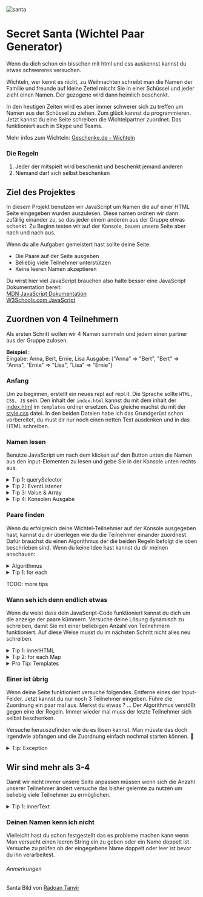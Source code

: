 ![santa]
# Secret Santa (Wichtel Paar Generator)
Wenn du dich schon ein bisschen mit html und css auskennst kannst du etwas schwereres versuchen.

Wichteln, wer kennt es nicht, zu Weihnachten schreibt man die Namen der Familie und freunde auf 
kleine Zettel mischt Sie in einer Schüssel und jeder zieht einen Namen. Der gezogene wird dann heimlich beschenkt.

In den heutigen Zeiten wird es aber immer schwerer sich zu treffen um Namen aus der Schüssel zu ziehen.
Zum glück kannst du programmieren. Jetzt kannst du eine Seite schreiben die Wichtelpartner zuordnet.
Das funktioniert auch in Skype und Teams.

Mehr infos zum Wichteln: [Geschenke.de - Wichteln](https://www.geschenke.de/magazin-wichteln/)

### Die Regeln
1. Jeder der mitspielt wird beschenkt und beschenkt jemand anderen
2. Niemand darf sich selbst beschenken

## Ziel des Projektes
In diesem Projekt benutzen wir JavaScript um Namen die auf einer HTML Seite eingegeben wurden auszulesen.
Diese namen ordnen wir dann zufällig einander zu, so das jeder einem anderen aus der Gruppe etwas schenkt.
Zu Beginn testen wir auf der Konsole, bauen unsere Seite aber nach und nach aus.

Wenn du alle Aufgaben gemeistert hast sollte deine Seite
* Die Paare auf der Seite ausgeben
* Beliebig viele Teilnehmer unterstützen
* Keine leeren Namen akzeptieren

Du wirst hier viel JavaScript brauchen also halte besser eine JavaScript Dokumentation bereit:  
[MDN JavaScript Dokumentation](https://developer.mozilla.org/de/docs/Web/JavaScript)  
[W3Schools.com JavaScript](https://www.w3schools.com/js/default.asp)


## Zuordnen von 4 Teilnehmern

Als ersten Schritt wollen wir 4 Namen sammeln und jedem einen partner aus der Gruppe zulosen.

**Beispiel :**  
Eingabe: Anna, Bert, Ernie, Lisa
Ausgabe: {"Anna" => "Bert", "Bert" => "Anna", "Ernie" => "Lisa", "Lisa" => "Ernie"}

### Anfang
Um zu beginnen, erstellt ein neues repl auf repl.it. Die Sprache sollte `HTML, CSS, JS` sein.
Den inhalt der `index.html` kannst du mit dem inhalt der [index.html](templates/index.html) im `templates` ordner ersetzen. Das gleiche machst du mit der [style.css](templates/style.css) datei. In den beiden Dateien habe ich das Grundgerüst schon vorbereitet, du must dir nur noch einen netten Text ausdenken und in das HTML schreiben.

### Namen lesen
Benutze JavaScript um nach dem klicken auf den Button unten die Namen aus den input-Elementen zu lesen und gebe Sie in der Konsole unten rechts aus.

<details>
  <summary>Tip 1: querySelector</summary>

  Die `querySelector` Funktion und einen `EventListener` könnten bei dieser Aufgabe hilfreich sein.

  ### querySelector
  Die `querySelector` Funktion gibt dir das erste Element das zu deiner Suche passt. Als parameter übergibst du dabei einen [CSS Selector](https://www.w3schools.com/cssref/css_selectors.asp) als String. 
  Falls du einen Array mit allen passenden Elementen haben möchtest benutze die `querySelectorAll` Funktion.
  ```html
  <input type="text" class="wichtel"></input>
  <input type="text" class="wichtel"></input>
  <input type="text" class="wichtel"></input>
  <button class="myButton">Drück mich</button>
  ```

  ```javascript
  const button = document.querySelector(".myButton");
  const wichtel = document.querySelectorAll(".wichtel");
  ```
</details>
<details>
  <summary>Tip 2: EventListener</summary>

  ### EventListener
  Ein EventListener wird aufgerufen wenn du bestimmte Aktionen auf deiner Seite machst. So kannst du fest legen das eine Funktion aufgerufen wird wenn du auf etwas klickst. 
  EventListener funktionieren nicht nur mit Buttons sondern mit allen HTML Elementen.  
  Der erste Parameter gibt die Aktion an z.b. "click" für einen Maus-Click.  
  Der zweite Parameter gibt die funktion an, die dann aufgerufen wird.
  ```javascript
  button.addEventListener("click", tueEtwas);

  function tueEtwas(event){
    event.preventDefault();
    // hier dein code
  }
  ```
</details>
<details>
  <summary>Tip 3: Value & Array</summary>
  
  ### value und Array
  Um die Namen zu lesen kannst du die `value` Eigenschaft von input-Elementen nutzen. 
  Denke daran das du mehrere Namen sammeln must, dafür ist ein einem `Array` gut geeignet.
  ```javascript
  let alleWichtelNamen = []; // Array initialisieren
  // ... dein code ...
  let wichtelName = myInput.value; // Namen auslesen
  alleWichtelNamen.push(wichtelName); // Namen an Array anhängen
  ```
</details>
<details>
  <summary>Tip 4: Konsolen Ausgabe</summary>

  ### Konsolen Ausgabe
  Mit `console.log(...)` kannst du etwas in die schwarze Konsole unten rechts schreiben. damit kannst du schnell testen ob dein JavaScript funktioniert.
  ```javascript
  console.log("Der name des wichtels ist " + wichtelName);
  ```
</details>

### Paare finden
Wenn du erfolgreich deine Wichtel-Teilnehmer auf der Konsole ausgegeben hast, kannst du dir überlegen wie du die Teilnehmer einander zuordnest. 
Dafür brauchst du einen Algorithmus der die beiden Regeln befolgt die oben beschrieben sind. Wenn du keine Idee hast kannst du dir meinen anschauen:
<details>
  <summary>Algorithmus</summary>

  ### Konsolen Ausgabe
  Mit `console.log(...)` kannst du etwas in die schwarze Konsole unten rechts schreiben. damit kannst du schnell testen ob dein JavaScript funktioniert.
  ```
  Input : teilnehmerliste
  Initialisiere MAP;
  Initialisiere TEILNEHMERLISTEKOPIE;
  
  FÜR TEILNEHMER in teilnehmerliste  
    Initialisiere INDEX;
    Initialisiere ZÄHLER = 0;
    Initialisiere PARTNER;
    TUE
      INDEX = zufallszahl 0 - TEILNEHMERLISTEKOPIE.anzahl
      PARTNER = TEILNEHMERLISTEKOPIE[index]
      ZÄHLER + 1
    SOLANGE PARTNER == TEILNEHMER && ZÄHLER <= 100
    entferne PARTNER von TEILNEHMERLISTEKOPIE
  ENDE
  ```
</details>
<details>
  <summary>Tip 1: for each</summary>

  ### ForEach
  Vielleicht kennst du schon `for` Schleifen. Wusstest du das es eine vereinfachte Variante fŕ Arrays gibt?
  Wenn du deine Teilnehmer in einem Array gespeichert hast kannst du hiermit ganz einfach durch deine Teilnehmer gehen.

  ```javascript
  const teilnehmer = ['Bernd','Lisa','Klaus','Lara'];

  for (const tn in teilnehmer) {
    console.log(tn);
    /*
      Ausgabe:
        Bernd
        Lisa
        Klaus
        Lara
    */
  }
  ```
</details>

TODO: more tips

### Wann seh ich denn endlich etwas
Wenn du weist dass dein JavaScript-Code funktioniert kannst du dich um die anzeige der paare kümmern.
Versuche deine Lösung dynamisch zu schreiben, damit Sie mit einer beliebigen Anzahl von Teilnehmern funktioniert. Auf diese Weise musst du im nächsten Schritt nicht alles neu schreiben.   

<details>
  <summary>Tip 1: innerHTML</summary>

  ### innerHTML
  HTML elemente haben in JavaScript die Eigenschaft `innerHTML`. der typ dieser Eigenschaft ist String.
  änderst du diesen String, ändert sich auch sofort die Anzeige auf der Website.

  ```javascript
  const liste = document.querySelector(".liste");

  function schreibeInListe(){
    liste.innerHTML += `<div class="paar">...</div>`
  }
  ```
</details>
<details>
  <summary>Tip 2: for each Map</summary>

  ### ForEach mit Map
  Du kennst bestimmt schon den `ForEach` block der dir dabei hilft durch einen Array zu laufen.
  Das geht auch mit einer Map

  ```javascript
  const wichtelPaare = new Map();

  for (const paar in wichtelPaare) {
    let wichtel = paar[0]; // key
    let partner = paar[1]; // value
  }
  ```
</details>
<details>
  <summary>Pro Tip: Templates</summary>

  ### Templates
  Du kannst dir die Arbeit einfacher machen in dem du dir einfach Templates anlegst.
  Wenn du vor und hinter einem String in JavaScript einen "BackTick" benutzt __`__.

  ```javascript

  function schreibeInListe(){
    liste.innerHTML += paarHTML(paar[0], paar[1]);
  }

  function paarHTML(wichtel, partner){
    let template = [
      `<div class="paar">`,
        `<span class="wichtel">${wichtel}</span>`,
        `<span class="wichtel">${partner}</span>`,
      `</div>`
    return template.join("\n");
  }
  ```
</details>

### Einer ist übrig
Wenn deine Seite funktioniert versuche folgendes. Entferne eines der Input-Felder.
Jetzt kannst du nur noch 3 Teilnehmer eingeben. Führe die Zuordnung ein paar mal aus.
Merkst du etwas ? ... Der Algorithmus verstößt gegen eine der Regeln.
Immer wieder mal muss der letzte Teilnehmer sich selbst beschenken.

Versuche herauszufinden wie du es lösen kannst. Man müsste das doch irgendwie abfangen und die Zuordnung einfach nochmal starten können. :thinking:

<details>
  <summary>Tip: Exception</summary>

  Ein möglicher Weg dieses Problem zu lösen ist eine Exception.

  ### Exceptions
  Wie in vielen anderen Programmiersprachen kann man in JavaScript "Fehler werfen".
  Im Grunde bedeutet das, dass eine Funktion "geplant" abbricht und das problem zurückmeldet.
  diese Rückmeldung musst du abfangen, sonst bricht das ganze Programm ab und es passiert nichts mehr. 

  ##### Fehler werfen
  ```javascript
  function wichtelZuordnen(){
    // ... code ...
    if(teilnehmer === partner){
      throw new ZuordnungFehlgeschlagenException();
    }
  }

  function ZuordnungFehlgeschlagenException(){
    const name = "ZuordnungFehlgeschlagenException";
    const beschreibung = "Die Teilnehmer konnten nicht den Regeln entsprechend zugeordnet werden"
  }
  ```
  ##### Fehler abfangen
  ```javascript
  function main() {
    // ... code ...
    let wichtelPaare = null;
    try {
      wichtelPaare = wichtelZuordnen();
    } catch (error) {
      if(error instanceof ZuordnungFehlgeschlagenException){
        console.log("Die Zuordnung hat leider nicht funktioniert");
      }
    }
  }
  ```
  Zusammen mit einer `while` Schleife kannst du eine Exception benutzen um das Zuordnen nochmal zu versuchen.
  Denke aber daran einen Zähler zu benutzen, damit dein Programm es nicht unendlich nochmal versucht.
</details>

## Wir sind mehr als 3-4
Damit wir nicht immer unsere Seite anpassen müssen wenn sich die Anzahl unserer Teilnehmer ändert versuche das bisher gelernte zu nutzen um beliebig viele Teilnehmer zu ermöglichen.

<details>
  <summary>Tip 1: innerText</summary>

  ### innerText
  Du kannst auch aus "normalen" HTML-Elementen text auslesen. Die funktion dafür heißt `innerText`.

  ```html
  <span class="wichtel">Anna</span>
  ```

  ```javascript
  const wichtel = document.querySelector(".wichtel");
  let name = wichtel.innerText;
  ```
</details>



### Deinen Namen kenn ich nicht
Vielleicht hast du schon festgestellt das es probleme machen kann wenn Man versucht einen leeren String ein zu geben oder ein Name doppelt ist. Versuche zu prüfen ob der eingegebene Name doppelt oder leer ist bevor du ihn verarbeitest.


###### Anmerkungen

Santa Bild von [Radoan Tanvir](https://pixabay.com/de/users/radoan_tanvir-866268/?utm_source=link-attribution&amp;utm_medium=referral&amp;utm_campaign=image&amp;utm_content=5668363) 

[santa]: https://cdn.pixabay.com/photo/2020/10/19/17/03/santa-claus-5668363_960_720.png
